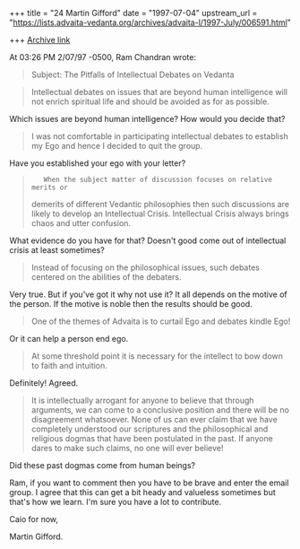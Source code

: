 +++
title = "24 Martin Gifford"
date = "1997-07-04"
upstream_url = "https://lists.advaita-vedanta.org/archives/advaita-l/1997-July/006591.html"

+++
[Archive link](https://lists.advaita-vedanta.org/archives/advaita-l/1997-July/006591.html)

At 03:26 PM 2/07/97 -0500, Ram Chandran wrote:

>Subject: The Pitfalls of Intellectual Debates on Vedanta

>Intellectual debates on
>issues that are beyond human intelligence will not enrich spiritual life
>and should be avoided as for as possible.

Which issues are beyond human intelligence? How would you decide that?

>I was not comfortable in
>participating intellectual debates to establish my Ego and hence I
>decided to quit the group.

Have you established your ego with your letter?

>        When the subject matter of discussion focuses on relative merits or
>demerits of different Vedantic philosophies then such discussions are
>likely to develop an Intellectual Crisis. Intellectual Crisis always
>brings chaos and utter confusion.

What evidence do you have for that? Doesn't good come out of intellectual
crisis at least sometimes?

>Instead of focusing on the
>philosophical issues, such debates centered on the abilities of the
>debaters.

Very true. But if you've got it why not use it? It all depends on the motive
of the person. If the motive is noble then the results should be good.

>One of the themes of Advaita is to curtail Ego and debates
>kindle Ego!

Or it can help a person end ego.

>At some threshold point it is necessary for the intellect
>to bow down to faith and intuition.

Definitely! Agreed.

>It is intellectually arrogant for
>anyone to believe that through arguments,  we can  come to a conclusive
>position and there will be no disagreement whatsoever.  None of us can
>ever claim that we have completely understood our scriptures and the
>philosophical and religious dogmas that have been postulated in the
>past.  If anyone dares to make such claims, no one will ever believe!

Did these past dogmas come from human beings?

Ram, if you want to comment then you have to be brave and enter the email
group. I agree that this can get a bit heady and valueless sometimes but
that's how we learn. I'm sure you have a lot to contribute.

Caio for now,

Martin Gifford.

